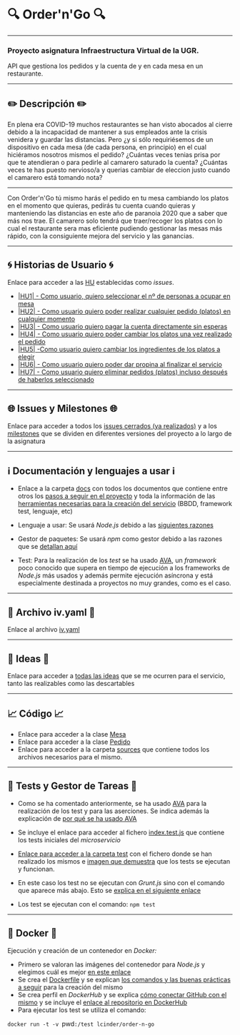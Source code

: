 # :mag: Order'n'Go :mag:
---
### Proyecto asignatura Infraestructura Virtual de la UGR.

API que gestiona los pedidos y la cuenta de y en cada mesa en un restaurante.

***

## :pencil2: Descripción :pencil2:

En plena era COVID-19 muchos restaurantes se han visto abocados al cierre debido a la incapacidad de mantener a sus empleados ante la crisis venidera y guardar las distancias.
Pero ¿y si sólo requiriésemos de un dispositivo en cada mesa (de cada persona, en principio) en el cual hiciéramos nosotros mismos el pedido?
¿Cuántas veces tenias prisa por que te atendieran o para pedirle al camarero saturado la cuenta?
¿Cuántas veces te has puesto nervioso/a y querias cambiar de eleccion justo cuando el camarero está tomando nota?

---

Con Order'n'Go tú mismo harás el pedido en tu mesa cambiando los platos en el momento que quieras, pedirás tu cuenta cuando quieras y manteniendo las distancias en este año de paranoia 2020 que a saber que más nos trae. El camarero solo tendrá que traer/recoger los platos con lo cual el restaurante sera mas eficiente pudiendo gestionar las mesas más rápido, con la consiguiente mejora del servicio y las ganancias.

---


## :cyclone: Historias de Usuario :cyclone:

Enlace para acceder a las [HU](https://github.com/LCinder/Order-n-Go/issues) establecidas como *issues*.
- [|HU1| - Como usuario, quiero seleccionar el nº de personas a ocupar en mesa ](https://github.com/LCinder/Order-n-Go/issues/1)
- [|HU2| - Como usuario quiero poder realizar cualquier pedido (platos) en cualquier momento](https://github.com/LCinder/Order-n-Go/issues/2)
- [|HU3| - Como usuario quiero pagar la cuenta directamente sin esperas ](https://github.com/LCinder/Order-n-Go/issues/3)
- [|HU4| - Como usuario quiero poder cambiar los platos una vez realizado el pedido](https://github.com/LCinder/Order-n-Go/issues/4)
- [|HU5| -Como usuario quiero cambiar los ingredientes de los platos a elegir](https://github.com/LCinder/Order-n-Go/issues/26)
- [|HU6| - Como usuario quiero poder dar propina al finalizar el servicio](https://github.com/LCinder/Order-n-Go/issues/27)
- [|HU7| - Como usuario quiero eliminar pedidos (platos) incluso después de haberlos seleccionado](https://github.com/LCinder/Order-n-Go/issues/28)

---

## :globe_with_meridians: Issues y Milestones :globe_with_meridians:

Enlace para acceder a todos los [issues cerrados (ya realizados)](https://github.com/LCinder/Order-n-Go/issues?q=is%3Aissue+is%3Aclosed) y a los [milestones](https://github.com/LCinder/Order-n-Go/milestones) que se dividen en diferentes versiones del proyecto a lo largo de la asignatura

---

## :information_source: Documentación y lenguajes a usar :information_source:

- Enlace a la carpeta [docs](https://github.com/LCinder/Order-n-Go/tree/master/docs) con todos los documentos que contiene entre otros los [pasos a seguir en el proyecto](https://github.com/LCinder/Order-n-Go/blob/master/docs/stepsProyecto.md) y toda la información de las [herramientas necesarias para la creación del servicio](https://github.com/LCinder/Order-n-Go/blob/master/docs/elaboracionProyecto.md) (BBDD, framework test, lenguaje, etc)

- Lenguaje a usar: Se usará *Node.js* debido a las [siguientes razones](https://github.com/LCinder/Order-n-Go/blob/master/docs/herramientas/nodejs.md)
- Gestor de paquetes: Se usará *npm* como gestor debido a las razones que se [detallan aquí](https://github.com/LCinder/Order-n-Go/blob/master/docs/herramientas/npm.md)
- Test: Para la realización de los *test* se ha usado [AVA](https://github.com/avajs/ava), un *framework* poco conocido que supera en tiempo de ejecución a los frameworks de *Node.js* más usados y además permite ejecución asíncrona y está especialmente destinada a proyectos no muy grandes, como es el caso.



---


## :triangular_flag_on_post: Archivo iv.yaml :triangular_flag_on_post:

Enlace al archivo [iv.yaml](https://github.com/LCinder/Order-n-Go/blob/master/iv.yaml)

---

## :thought_balloon: Ideas :thought_balloon:
Enlace para acceder a [todas las ideas](https://github.com/LCinder/Order-n-Go/blob/master/docs/ideas.md) que se me ocurren para el servicio, tanto las realizables como las descartables

---

## :chart_with_upwards_trend: Código :chart_with_upwards_trend:
- Enlace para acceder a la clase  [Mesa](https://github.com/LCinder/Order-n-Go/blob/master/src/mesa.js) 
- Enlace para acceder a la clase  [Pedido](https://github.com/LCinder/Order-n-Go/blob/master/src/pedido.js) 
- Enlace para acceder a la carpeta [sources](https://github.com/LCinder/Order-n-Go/tree/master/src) que contiene todos los archivos necesarios para el mismo.

---

## :hammer: Tests y Gestor de Tareas :hammer:

- Como se ha comentado anteriormente, se ha usado [AVA](https://github.com/avajs/ava) para la realización de los test y para las aserciones. Se indica además la explicación de [por qué se ha usado AVA](https://github.com/LCinder/Order-n-Go/blob/master/docs/herramientas/avatest.md)

- Se incluye el enlace para acceder al fichero [index.test.js](https://github.com/LCinder/Order-Go/tree/master/tests/index.test.js) que contiene los tests iniciales del *microservicio* 
- [Enlace para acceder a la carpeta test](https://github.com/LCinder/Order-n-Go/tree/master/tests) con el fichero  donde se han realizado los mismos e [imagen que demuestra](https://github.com/LCinder/Order-n-Go/blob/master/docs/img/tests1.PNG) que los tests se ejecutan y funcionan.

- En este caso los test no se ejecutan con *Grunt.js* sino con el comando que aparece más abajo. Esto se [explica en el siguiente enlace](https://github.com/LCinder/Order-n-Go/blob/master/docs/herramientas/gestorTareas.md)

- Los test se ejecutan con el comando:
`npm test`

---

## :whale2: Docker :whale2: 
Ejecución y creación de un contenedor en *Docker:*

- Primero se valoran las imágenes del contenedor para *Node.js* y elegimos cuál es mejor [en este enlace](https://github.com/LCinder/Order-n-Go/blob/master/docs/herramientas/imagenesContenedor.md)
- Se crea el [Dockerfile](https://github.com/LCinder/Order-n-Go/blob/master/Dockerfile) y se explican [los comandos y las buenas prácticas a seguir](https://github.com/LCinder/Order-n-Go/blob/master/docs/herramientas/comandosDocker.md) para la creación del mismo
- Se crea perfil en *DockerHub* y se explica [cómo conectar GitHub con el mismo](https://github.com/LCinder/Order-n-Go/blob/master/docs/herramientas/dockerHub.md) y se incluye el [enlace al repositorio en DockerHub](https://hub.docker.com/repository/docker/lcinder/order-n-go)
- Para ejecutar los test se utiliza el comando:

 `docker run -t -v `pwd`:/test lcinder/order-n-go`


